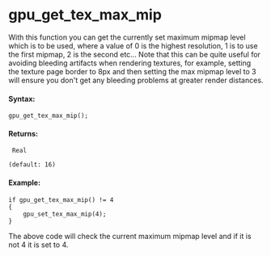 # gpu_get_tex_max_mip

With this function you can get the currently set maximum mipmap level
which is to be used, where a value of 0 is the highest resolution, 1 is
to use the first mipmap, 2 is the second etc... Note that this can be
quite useful for avoiding bleeding artifacts when rendering textures,
for example, setting the texture page border to 8px and then setting the
max mipmap level to 3 will ensure you don't get any bleeding problems at
greater render distances.

#### Syntax:

``` gml
gpu_get_tex_max_mip();
```

#### Returns:

``` gml
 Real

(default: 16)
```

#### Example:

``` gml
if gpu_get_tex_max_mip() != 4
{
    gpu_set_tex_max_mip(4);
}
```

The above code will check the current maximum mipmap level and if it is
not 4 it is set to 4.
